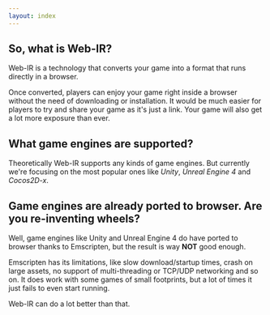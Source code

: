```yaml
---
layout: index
---
```


## So, what is Web-IR?

Web-IR is a technology that converts your game into a format that runs directly in a browser.

Once converted, players can enjoy your game right inside a browser without the need of downloading or installation.
It would be much easier for players to try and share your game as it's just a link. Your game will also get a lot more exposure than ever.

## What game engines are supported?

Theoretically Web-IR supports any kinds of game engines. But currently we're focusing on the most popular ones like _Unity_, _Unreal Engine 4_ and _Cocos2D-x_.

## Game engines are already ported to browser. Are you re-inventing wheels?

Well, game engines like Unity and Unreal Engine 4 do have ported to browser thanks to Emscripten, but the result is way **NOT** good enough.

Emscripten has its limitations, like slow download/startup times, crash on large assets,
no support of multi-threading or TCP/UDP networking and so on. It does work with some games of small footprints, but a lot of times it just fails to even start running.

Web-IR can do a lot better than that.


